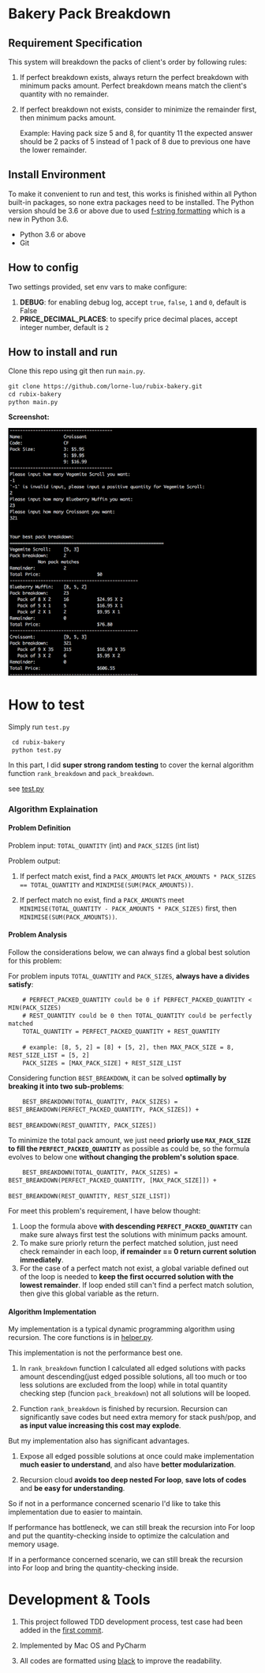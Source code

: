 # Bakery Pack Breakdown

## Requirement Specification
This system will breakdown the packs of client's order by following rules:

1. If perfect breakdown exists, always return the perfect breakdown with minimum packs amount. Perfect breakdown means match the client's quantity with no remainder.
2. If perfect breakdown not exists, consider to minimize the remainder first, then minimum packs amount.
    
    Example: Having pack size 5 and 8, for quantity 11 the expected answer should be 2 packs of 5 instead of 1 pack of 8 due to previous one have the lower remainder.
     
## Install Environment
To make it convenient to run and test, this works is finished within all Python built-in packages, so none extra packages need to be installed. The Python version should be 3.6 or above due to used [f-string formatting](https://docs.python.org/3/reference/lexical_analysis.html#f-strings) which is a new in Python 3.6.
- Python 3.6 or above
- Git

## How to config

Two settings provided, set env vars to make configure:

1. **DEBUG**: for enabling debug log, accept `true`, `false`, `1` and `0`, default is False
2. **PRICE_DECIMAL_PLACES**: to specify price decimal places, accept integer number, default is `2`

## How to install and run
Clone this repo using git then run `main.py`.

 ```
 git clone https://github.com/lorne-luo/rubix-bakery.git
 cd rubix-bakery
 python main.py
 ```
 **Screenshot:**
 
 ![](screenshot.png)
 
# How to test
Simply run `test.py`
```
 cd rubix-bakery
 python test.py
 ```
In this part, I did **super strong random testing** to cover the kernal algorithm function `rank_breakdown` and `pack_breakdown`. 

see [test.py](b.com/lorne-luo/rubix-bakery/blob/master/test.py)

### Algorithm Explaination
#### Problem Definition

Problem input: `TOTAL_QUANTITY` (int) and `PACK_SIZES` (int list)

Problem output: 

1. If perfect match exist, find a `PACK_AMOUNTS` let `PACK_AMOUNTS * PACK_SIZES == TOTAL_QUANTITY` and `MINIMISE(SUM(PACK_AMOUNTS))`.

2. If perfect match no exist, find a `PACK_AMOUNTS` meet `MINIMISE(TOTAL_QUANTITY - PACK_AMOUNTS * PACK_SIZES)` first, then `MINIMISE(SUM(PACK_AMOUNTS))`.

#### Problem Analysis

Follow the considerations below, we can always find a global best solution for this problem:


For problem inputs `TOTAL_QUANTITY` and `PACK_SIZES`, **always have a divides satisfy**:
```
    # PERFECT_PACKED_QUANTITY could be 0 if PERFECT_PACKED_QUANTITY < MIN(PACK_SIZES)
    # REST_QUANTITY could be 0 then TOTAL_QUANTITY could be perfectly matched 
    TOTAL_QUANTITY = PERFECT_PACKED_QUANTITY + REST_QUANTITY  
    
    # example: [8, 5, 2] = [8] + [5, 2], then MAX_PACK_SIZE = 8, REST_SIZE_LIST = [5, 2]
    PACK_SIZES = [MAX_PACK_SIZE] + REST_SIZE_LIST 
```

Considering function `BEST_BREAKDOWN`, it can be solved **optimally by breaking it into two sub-problems**:
```
    BEST_BREAKDOWN(TOTAL_QUANTITY, PACK_SIZES) = BEST_BREAKDOWN(PERFECT_PACKED_QUANTITY, PACK_SIZES]) + 
                                                 BEST_BREAKDOWN(REST_QUANTITY, PACK_SIZES])
```

To minimize the total pack amount, we just need **priorly use `MAX_PACK_SIZE` to fill the `PERFECT_PACKED_QUANTITY`** as possible as could be, so the formula evolves to below one **without changing the problem's solution space**. 
```
    BEST_BREAKDOWN(TOTAL_QUANTITY, PACK_SIZES) = BEST_BREAKDOWN(PERFECT_PACKED_QUANTITY, [MAX_PACK_SIZE]]) +
                                                 BEST_BREAKDOWN(REST_QUANTITY, REST_SIZE_LIST])
```

For meet this problem's requirement, I have below thought:
1. Loop the formula above **with descending `PERFECT_PACKED_QUANTITY`** can make sure always first test the solutions with minimum packs amount.
2. To make sure priorly return the perfect matched solution, just need check remainder in each loop, **if remainder == 0 return current solution immediately**.
3. For the case of a perfect match not exist, a global variable defined out of the loop is needed to **keep the first occurred solution with the lowest remainder**. If loop ended still can't find a perfect match solution, then give this global variable as the return.

#### Algorithm Implementation
My implementation is a typical dynamic programming algorithm using recursion. The core functions is in [helper.py](https://github.com/lorne-luo/rubix-bakery/blob/master/helper.py).

This implementation is not the performance best one. 

1. In `rank_breakdown` function I calculated all edged solutions with packs amount descending(just edged possible solutions, all too much or too less solutions are excluded from the loop) while in total quantity checking step (funcion `pack_breakdown`) not all solutions will be looped.

2. Function `rank_breakdown` is finished by recursion. Recursion can significantly save codes but need extra memory for stack push/pop, and **as input value increasing this cost may explode**.

But my implementation also has significant advantages.

1. Expose all edged possible solutions at once could make implementation **much easier to understand**, and also have **better modularization**.

2. Recursion cloud **avoids too deep nested For loop**, **save lots of codes** and **be easy for understanding**. 

So if not in a performance concerned scenario I'd like to take this implementation due to easier to maintain.
 
If performance has bottleneck, we can still break the recursion into For loop and put the quantity-checking inside to optimize the calculation and memory usage.
 
If in a performance concerned scenario, we can still break the recursion into For loop and bring the quantity-checking inside.

# Development & Tools

1. This project followed TDD development process, test case had been added in the [first commit](https://github.com/lorne-luo/rubix-bakery/commit/63badd3b8767b34ee9204c31cccb988f09be6feb).

2. Implemented by Mac OS and PyCharm 

3. All codes are formatted using [black](https://github.com/python/black) to improve the readability. 